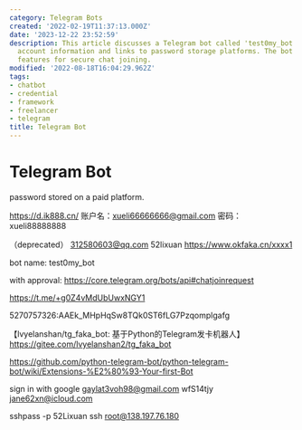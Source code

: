 ```yaml
---
category: Telegram Bots
created: '2022-02-19T11:37:13.000Z'
date: '2023-12-22 23:52:59'
description: This article discusses a Telegram bot called 'test0my_bot' that offers
  account information and links to password storage platforms. The bot includes approval
  features for secure chat joining.
modified: '2022-08-18T16:04:29.962Z'
tags:
- chatbot
- credential
- framework
- freelancer
- telegram
title: Telegram Bot
---
```


# Telegram Bot

password stored on a paid platform.

https://d.ik888.cn/
账户名：xueli66666666@gmail.com
密码：xueli88888888

（deprecated）
312580603@qq.com
52lixuan
https://www.okfaka.cn/xxxx1

bot name:
test0my_bot

with approval:
https://core.telegram.org/bots/api#chatjoinrequest

https://t.me/+g0Z4vMdUbUwxNGY1

5270757326:AAEk_MHpHqSw8TQk0ST6fLG7Pzqomplgafg

【lvyelanshan/tg_faka_bot: 基于Python的Telegram发卡机器人】https://gitee.com/lvyelanshan2/tg_faka_bot

https://github.com/python-telegram-bot/python-telegram-bot/wiki/Extensions-%E2%80%93-Your-first-Bot

sign in with google
gaylat3voh98@gmail.com
wfS14tjy
jane62xn@icloud.com

sshpass -p 52Lixuan ssh root@138.197.76.180
